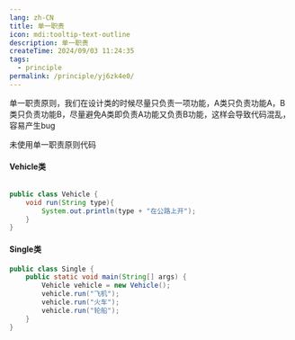 ```yaml
---
lang: zh-CN
title: 单一职责
icon: mdi:tooltip-text-outline
description: 单一职责
createTime: 2024/09/03 11:24:35
tags:
  - principle
permalink: /principle/yj6zk4e0/
---
```


单一职责原则，我们在设计类的时候尽量只负责一项功能，A类只负责功能A，B类只负责功能B，尽量避免A类即负责A功能又负责B功能，这样会导致代码混乱，容易产生bug


未使用单一职责原则代码

#### Vehicle类
```java

public class Vehicle {
    void run(String type){
        System.out.println(type + "在公路上开");
    }
}

```

#### Single类
```java 
public class Single {
    public static void main(String[] args) {
        Vehicle vehicle = new Vehicle();
        vehicle.run("飞机");
        vehicle.run("火车");
        vehicle.run("轮船");
    }
}
```
